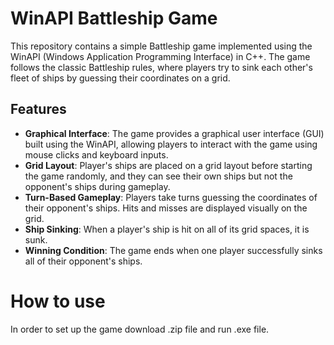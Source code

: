 # WinAPI Battleship Game

This repository contains a simple Battleship game implemented using the WinAPI (Windows Application Programming Interface) in C++. The game follows the classic Battleship rules, where players try to sink each other's fleet of ships by guessing their coordinates on a grid.

## Features

- **Graphical Interface**: The game provides a graphical user interface (GUI) built using the WinAPI, allowing players to interact with the game using mouse clicks and keyboard inputs.
- **Grid Layout**: Player's  ships are placed on a grid layout before starting the game randomly, and they can see their own ships but not the opponent's ships during gameplay.
- **Turn-Based Gameplay**: Players take turns guessing the coordinates of their opponent's ships. Hits and misses are displayed visually on the grid.
- **Ship Sinking**: When a player's ship is hit on all of its grid spaces, it is sunk.
- **Winning Condition**: The game ends when one player successfully sinks all of their opponent's ships.

# How to use
In order to set up the game download .zip file and run .exe file.

